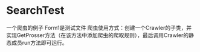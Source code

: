 # SearchTest
一个爬虫的例子
Form1是测试文件
爬虫使用方式：创建一个Crawler的子类，并实现GetProsser方法（在该方法中添加爬虫的爬取规则），最后调用Crawler的静态成员run方法即可运行。

